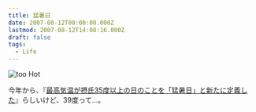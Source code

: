 ```yaml
---
title: 猛暑日
date: 2007-08-12T00:00:00.000Z
lastmod: 2007-08-12T14:08:16.000Z
draft: false
tags:
  - Life
---
```


![too Hot](@/assets/flickr/1092072781.jpg "too Hot")

今年から、『[最高気温が摂氏35度以上の日のことを「猛暑日」と新たに定義した](http://ja.wikipedia.org/wiki/%E7%8C%9B%E6%9A%91)』らしいけど、39度って…。
